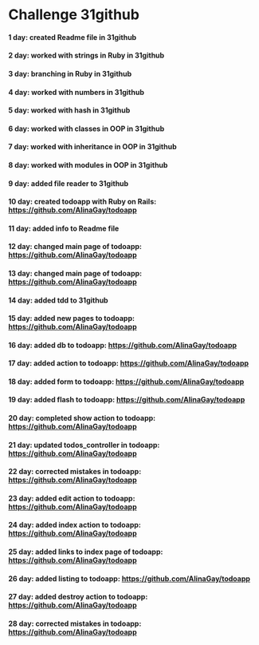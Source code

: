 # Challenge 31github
#### 1 day: created Readme file in 31github
#### 2 day: worked with strings in Ruby in 31github
#### 3 day: branching in Ruby in 31github
#### 4 day: worked with numbers in 31github
#### 5 day: worked with hash in 31github
#### 6 day: worked with classes in OOP in 31github
#### 7 day: worked with inheritance in OOP in 31github
#### 8 day: worked with modules in OOP in 31github
#### 9 day: added file reader to 31github
#### 10 day: created todoapp with Ruby on Rails: https://github.com/AlinaGay/todoapp
#### 11 day: added info to Readme file
#### 12 day: changed main page of todoapp: https://github.com/AlinaGay/todoapp
#### 13 day: changed main page of todoapp: https://github.com/AlinaGay/todoapp
#### 14 day: added tdd to 31github
#### 15 day: added new pages to todoapp: https://github.com/AlinaGay/todoapp
#### 16 day: added db to todoapp: https://github.com/AlinaGay/todoapp
#### 17 day: added action to todoapp: https://github.com/AlinaGay/todoapp
#### 18 day: added form to todoapp: https://github.com/AlinaGay/todoapp
#### 19 day: added flash to todoapp: https://github.com/AlinaGay/todoapp
#### 20 day: completed show action to todoapp: https://github.com/AlinaGay/todoapp
#### 21 day: updated todos_controller in todoapp: https://github.com/AlinaGay/todoapp
#### 22 day: corrected mistakes in todoapp: https://github.com/AlinaGay/todoapp
#### 23 day: added edit action to todoapp: https://github.com/AlinaGay/todoapp
#### 24 day: added index action to todoapp: https://github.com/AlinaGay/todoapp
#### 25 day: added links to index page of todoapp: https://github.com/AlinaGay/todoapp
#### 26 day: added listing to todoapp: https://github.com/AlinaGay/todoapp
#### 27 day: added destroy action to todoapp: https://github.com/AlinaGay/todoapp
#### 28 day: corrected mistakes in todoapp: https://github.com/AlinaGay/todoapp